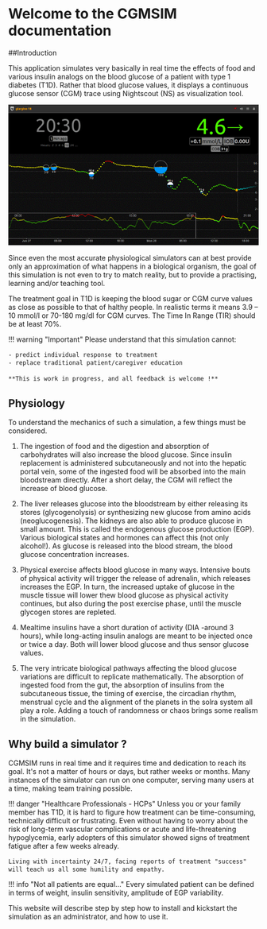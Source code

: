 # Welcome to the CGMSIM documentation

##Introduction

This application simulates very basically in real time the effects of food and various insulin analogs on the blood glucose of a patient with type 1 diabetes (T1D). Rather that blood glucose values, it displays a continuous glucose sensor (CGM) trace using Nightscout (NS) as visualization tool.

![Animation2](img/CGMSIM.gif)

Since even the most accurate physiological simulators can at best provide only an approximation of what happens in a biological organism, the goal of this simulation is not even to try to match reality, but to provide a practising, learning and/or teaching tool.

The treatment goal in T1D is keeping the blood sugar or CGM curve values as close as possible to that of halthy people. In realistic terms it means 3.9 – 10 mmol/l or 70-180 mg/dl for CGM curves. The Time In Range (TIR) should be at least 70%.

!!! warning "Important"
    Please understand that this simulation cannot:

    - predict individual response to treatment
    - replace traditional patient/caregiver education

    **This is work in progress, and all feedback is welcome !**

## Physiology

To understand the mechanics of such a simulation, a few things must be considered.

1. The ingestion of food and the digestion and absorption of carbohydrates will also increase the blood glucose. Since insulin replacement is administered subcutaneously and not into the hepatic portal vein, some of the ingested food will be absorbed into the main bloodstream directly. After a short delay, the CGM will reflect the increase of blood glucose.

2. The liver releases glucose into the bloodstream by either releasing its stores (glycogenolysis) or synthesizing new glucose from amino acids (neoglucogenesis). The kidneys are also able to produce glucose in small amount. This is called the endogenous glucose production (EGP). Various biological states and hormones can affect this (not only alcohol!). As glucose is released into the blood stream, the blood glucose concentration increases.

3. Physical exercise affects blood glucose in many ways. Intensive bouts of physical activity will trigger the release of adrenalin, which releases increases the EGP. In turn, the increased uptake of glucose in the muscle tissue will lower thew blood glucose as physical activity continues, but also during the post exercise phase, until the muscle glycogen stores are repleted.

4. Mealtime insulins have a short duration of activity (DIA -around 3 hours), while long-acting insulin analogs are meant to be injected once or twice a day. Both will lower blood glucose and thus sensor glucose values.

5. The very intricate biological pathways affecting the blood glucose variations are difficult to replicate mathematically. The absorption of ingested food from the gut, the absorption of insulins from the subcutaneous tissue, the timing of exercise, the circadian rhythm, menstrual cycle and the alignment of the planets in the solra system all play a role. Adding a touch of randomness or chaos brings some realism in the simulation.  


## Why build a simulator ?

CGMSIM runs in real time and it requires time and dedication to reach its goal. It's not a matter of hours or days, but rather weeks or months. Many instances of the simulator can run on one computer, serving many users at a time, making team training possible. 

!!! danger "Healthcare Professionals - HCPs"
    Unless you or your family member has T1D, it is hard to figure how treatment can be time-consuming, technically difficult or frustrating. Even without having to worry about the risk of long-term vascular complications or acute and life-threatening hypoglycemia, early adopters of this simulator showed signs of treatment fatigue after a few weeks already.

    Living with incertainty 24/7, facing reports of treatment "success" will teach us all some humility and empathy.


!!! info "Not all patients are equal..."
    Every simulated patient can be defined in terms of weight, insulin sensitivity, amplitude of EGP variability.

This website will describe step by step how to install and kickstart the simulation as an administrator, and how to use it.